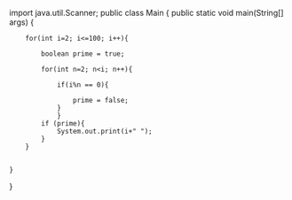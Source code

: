 import java.util.Scanner;
public class Main {
    public static void main(String[] args) {

        for(int i=2; i<=100; i++){

            boolean prime = true;

            for(int n=2; n<i; n++){

                if(i%n == 0){

                    prime = false;
                }
                }
            if (prime){
                System.out.print(i+" ");
            }
        }


    }
}
